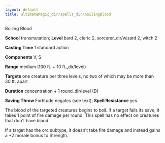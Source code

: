 ```yaml
---
layout: default
title: ultimateMagic_dir/spells_dir/boilingBlood
---
```

Boiling Blood

**School** transmutation; **Level** bard 2, cleric 2, sorcerer_dir/wizard 2, witch 2

**Casting Time** 1 standard action

**Components** V, S

**Range** medium (100 ft. + 10 ft._dir/level)

**Targets** one creature per three levels, no two of which may be more than 30 ft. apart

**Duration** concentration + 1 round_dir/level (D)

**Saving Throw** Fortitude negates (see text); **Spell Resistance** yes

The blood of the targeted creatures begins to boil. If a target fails its save, it takes 1 point of fire damage per round. This spell has no effect on creatures that don't have blood.

If a target has the orc subtype, it doesn't take fire damage and instead gains a +2 morale bonus to Strength.

